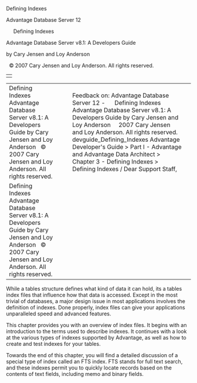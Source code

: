 Defining Indexes




Advantage Database Server 12  

     Defining Indexes

Advantage Database Server v8.1: A Developers Guide

by Cary Jensen and Loy Anderson

  © 2007 Cary Jensen and Loy Anderson. All rights reserved.

|  |
| --- |
|  |

|  |  |  |  |  |
| --- | --- | --- | --- | --- |
| Defining Indexes  Advantage Database Server v8.1: A Developers Guide  by Cary Jensen and Loy Anderson    © 2007 Cary Jensen and Loy Anderson. All rights reserved. |  |  | Feedback on: Advantage Database Server 12 -      Defining Indexes Advantage Database Server v8.1: A Developers Guide by Cary Jensen and Loy Anderson     2007 Cary Jensen and Loy Anderson. All rights reserved. devguide\_Defining\_Indexes Advantage Developer's Guide > Part I - Advantage and Advantage Data Architect > Chapter 3 - Defining Indexes > Defining Indexes / Dear Support Staff, |  |
| Defining Indexes  Advantage Database Server v8.1: A Developers Guide  by Cary Jensen and Loy Anderson    © 2007 Cary Jensen and Loy Anderson. All rights reserved. |  |  |  |  |

While a tables structure defines what kind of data it can hold, its a tables index files that influence how that data is accessed. Except in the most trivial of databases, a major design issue in most applications involves the definition of indexes. Done properly, index files can give your applications unparalleled speed and advanced features.

This chapter provides you with an overview of index files. It begins with an introduction to the terms used to describe indexes. It continues with a look at the various types of indexes supported by Advantage, as well as how to create and test indexes for your tables.

Towards the end of this chapter, you will find a detailed discussion of a special type of index called an FTS index. FTS stands for full text search, and these indexes permit you to quickly locate records based on the contents of text fields, including memo and binary fields.
